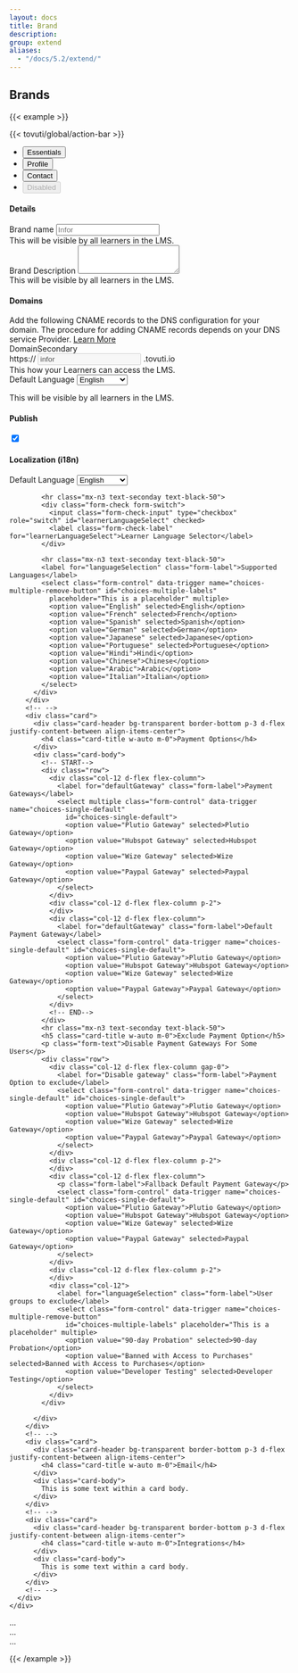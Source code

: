 ```yaml
---
layout: docs
title: Brand
description:
group: extend
aliases:
  - "/docs/5.2/extend/"
---
```




## Brands

<!-- markdownlint-disable -->
{{< example >}}
<div class="rounded-3 overflow-hidden" style="background-color: var(--bs-gray-200);">
{{< tovuti/global/action-bar >}}
<ul class="nav nav-tabs bg-white" id="myTab" role="tablist">
  <li class="nav-item" role="presentation">
    <button class="nav-link active" id="essential-tab" data-bs-toggle="tab" data-bs-target="#essential-tab-pane"
      type="button" role="tab" aria-controls="essential-tab-pane" aria-selected="true">Essentials</button>
  </li>
  <li class="nav-item" role="presentation">
    <button class="nav-link" id="profile-tab" data-bs-toggle="tab" data-bs-target="#profile-tab-pane" type="button"
      role="tab" aria-controls="profile-tab-pane" aria-selected="false">Profile</button>
  </li>
  <li class="nav-item" role="presentation">
    <button class="nav-link" id="contact-tab" data-bs-toggle="tab" data-bs-target="#contact-tab-pane" type="button"
      role="tab" aria-controls="contact-tab-pane" aria-selected="false">Contact</button>
  </li>
  <li class="nav-item" role="presentation">
    <button class="nav-link" id="disabled-tab" data-bs-toggle="tab" data-bs-target="#disabled-tab-pane" type="button"
      role="tab" aria-controls="disabled-tab-pane" aria-selected="false" disabled>Disabled</button>
  </li>
</ul>
<div class="tab-content" id="myTabContent">
  <div class="tab-pane fade show active" id="essential-tab-pane" role="tabpanel" aria-labelledby="essential-tab"
    tabindex="0">
    <!-- Columns start at 50% wide on mobile and bump up to 33.3% wide on desktop -->
    <div class="row p-3">
      <div class="col-12 col-md-8 d-flex flex-column gap-3 XS SM MD LG XL">
        <div class="card">
          <div class="card-header bg-transparent border-bottom p-3">
            <h4 class="card-title m-0">Details</h4>
          </div>
          <div class="card-body">
            <div class="container">
              <div class="row">
                <div class="col-12 col-md-6">
                  <div class="text-start">
                    <label for="brandTitle" class="form-label">Brand name</label>
                    <input type="title" class="form-control" id="brandTitle" aria-describedby="brandTitle"
                      placeholder="Infor">
                    <div id="brandTitle" class="form-text">This will be visible by all learners in the LMS.</div>
                  </div>
                </div>
                <div class="col-12 col-md-6">
                  <div class="text-start">
                    <label for="brandDescription" class="form-label">Brand Description</label>
                    <textarea class="form-control" id="brandDescription" rows="3"></textarea>
                    <div id="brandDescription" class="form-text">This will be visible by all learners in the LMS.</div>
                  </div>
                </div>
              </div>
            </div>
          </div>
          <!-- <div class="card-footer bg-transparent border-top">Footer</div> -->
        </div>
        <!-- -->
        <div class="card">
          <div class="card-header bg-transparent border-bottom p-3">
            <h4 class="card-title m-0">Domains</h4>
          </div>
          <div class="card-body">
            <!-- -->
            <div class="alert alert-primary d-flex align-items-center" role="alert">
              <i class="fa-light fa-globe me-3 fs-4"></i>
              <div>
                Add the following CNAME records to the DNS configuration for your domain. The procedure for adding CNAME
                records depends on your DNS service Provider. <a href="">Learn More</a>
              </div>
              <span
                class="position-absolute top-0 start-100 translate-middle p-2 bg-danger border border-light rounded-circle">
            </div>
            <!-- -->
            <!-- -->
            <div class="container">
              <div class="row">
                <div class="col-12 col-md-6">
                  <div class="text-start">
                    <label for="brandTitle" class="form-label">Domain<span
                        class="badge rounded-pill text-bg-secondary ms-2">Secondary</span></label>
                    <div class="input-group">
                      <span class="input-group-text">https://</span>
                      <input type="text" class="form-control" aria-label="" value="infor" disabled>
                      <span class="input-group-text">.tovuti.io</span>
                    </div>
                    <div id="brandTitle" class="form-text">This how your Learners can access the LMS.</div>
                  </div>
                </div>
                <div class="col-12 col-md-6">
                  <div class="text-start">
                    <label for="primaryLanguage" class="form-label">Default Language</label>
                    <select class="form-control" data-trigger name="choices-single-default" id="choices-single-default"
                      placeholder="This is a search placeholder">
                      <option value="English">English</option>
                      <option value="French">French</option>
                      <option value="Spanish">Spanish</option>
                      <option value="German">German</option>
                      <option value="Japanese">Japanese</option>
                      <option value="Portuguese">Portuguese</option>
                      <option value="Hindi">Hindi</option>
                      <option value="Chinese">Chinese</option>
                      <option value="Arabic">Arabic</option>
                      <option value="Italian">Italian</option>
                    </select>
                    <p class="form-text">This will be visible by all learners in the LMS.</p>
                  </div>
                </div>
              </div>
            </div>
          </div>
          <!-- <div class="card-footer bg-transparent border-top">Footer</div> -->
        </div>
        <!-- -->
      </div>
      <div class="col-12 col-md-4 XS SM MD LG XL d-flex flex-column gap-3">
        <!-- -->
        <div class="card border-warning bg-warning bg-opacity-25">
          <div class="card-header bg-transparent border-0 p-3 d-flex justify-content-between align-items-center">
            <h4 class="card-title w-auto m-0">Publish</h4>
            <div class="form-check form-switch w-auto">
              <input class="form-check-input" type="checkbox" role="switch" id="flexSwitchCheckChecked" checked>
              <!-- <label class="form-check-label" for="flexSwitchCheckChecked">Publish</label> -->
            </div>
          </div>
        </div>
        <!-- -->
        <div class="card">
          <div class="card-header bg-transparent border-bottom p-3 d-flex justify-content-between align-items-center">
            <h4 class="card-title w-auto m-0">Localization <span class="text-muted fw-light">(i18n)</span></h4>
          </div>
          <div class="card-body">
            <label for="primaryLanguage" class="form-label">Default Language</label>
            <select class="form-control" data-trigger name="choices-single-default" id="choices-single-default"
              placeholder="This is a search placeholder">
              <option value="English">English</option>
              <option value="French">French</option>
              <option value="Spanish">Spanish</option>
              <option value="German">German</option>
              <option value="Japanese">Japanese</option>
              <option value="Portuguese">Portuguese</option>
              <option value="Hindi">Hindi</option>
              <option value="Chinese">Chinese</option>
              <option value="Arabic">Arabic</option>
              <option value="Italian">Italian</option>
            </select>

            <hr class="mx-n3 text-seconday text-black-50">
            <div class="form-check form-switch">
              <input class="form-check-input" type="checkbox" role="switch" id="learnerLanguageSelect" checked>
              <label class="form-check-label" for="learnerLanguageSelect">Learner Language Selector</label>
            </div>

            <hr class="mx-n3 text-seconday text-black-50">
            <label for="languageSelection" class="form-label">Supported Languages</label>
            <select class="form-control" data-trigger name="choices-multiple-remove-button" id="choices-multiple-labels"
              placeholder="This is a placeholder" multiple>
              <option value="English" selected>English</option>
              <option value="French" selected>French</option>
              <option value="Spanish" selected>Spanish</option>
              <option value="German" selected>German</option>
              <option value="Japanese" selected>Japanese</option>
              <option value="Portuguese" selected>Portuguese</option>
              <option value="Hindi">Hindi</option>
              <option value="Chinese">Chinese</option>
              <option value="Arabic">Arabic</option>
              <option value="Italian">Italian</option>
            </select>
          </div>
        </div>
        <!-- -->
        <div class="card">
          <div class="card-header bg-transparent border-bottom p-3 d-flex justify-content-between align-items-center">
            <h4 class="card-title w-auto m-0">Payment Options</h4>
          </div>
          <div class="card-body">
            <!-- START-->
            <div class="row">
              <div class="col-12 d-flex flex-column">
                <label for="defaultGateway" class="form-label">Payment Gateways</label>
                <select multiple class="form-control" data-trigger name="choices-single-default"
                  id="choices-single-default">
                  <option value="Plutio Gateway" selected>Plutio Gateway</option>
                  <option value="Hubspot Gateway" selected>Hubspot Gateway</option>
                  <option value="Wize Gateway" selected>Wize Gateway</option>
                  <option value="Paypal Gateway" selected>Paypal Gateway</option>
                </select>
              </div>
              <div class="col-12 d-flex flex-column p-2">
              </div>
              <div class="col-12 d-flex flex-column">
                <label for="defaultGateway" class="form-label">Default Payment Gateway</label>
                <select class="form-control" data-trigger name="choices-single-default" id="choices-single-default">
                  <option value="Plutio Gateway">Plutio Gateway</option>
                  <option value="Hubspot Gateway">Hubspot Gateway</option>
                  <option value="Wize Gateway" selected>Wize Gateway</option>
                  <option value="Paypal Gateway">Paypal Gateway</option>
                </select>
              </div>
              <!-- END-->
            </div>
            <hr class="mx-n3 text-seconday text-black-50">
            <h5 class="card-title w-auto m-0">Exclude Payment Option</h5>
            <p class="form-text">Disable Payment Gateways For Some Users</p>
            <div class="row">
              <div class="col-12 d-flex flex-column gap-0">
                <label for="Disable gateway" class="form-label">Payment Option to exclude</label>
                <select class="form-control" data-trigger name="choices-single-default" id="choices-single-default">
                  <option value="Plutio Gateway">Plutio Gateway</option>
                  <option value="Hubspot Gateway">Hubspot Gateway</option>
                  <option value="Wize Gateway" selected>Wize Gateway</option>
                  <option value="Paypal Gateway">Paypal Gateway</option>
                </select>
              </div>
              <div class="col-12 d-flex flex-column p-2">
              </div>
              <div class="col-12 d-flex flex-column">
                <p class="form-label">Fallback Default Payment Gateway</p>
                <select class="form-control" data-trigger name="choices-single-default" id="choices-single-default">
                  <option value="Plutio Gateway">Plutio Gateway</option>
                  <option value="Hubspot Gateway">Hubspot Gateway</option>
                  <option value="Wize Gateway" selected>Wize Gateway</option>
                  <option value="Paypal Gateway" selected>Paypal Gateway</option>
                </select>
              </div>
              <div class="col-12 d-flex flex-column p-2">
              </div>
              <div class="col-12">
                <label for="languageSelection" class="form-label">User groups to exclude</label>
                <select class="form-control" data-trigger name="choices-multiple-remove-button"
                  id="choices-multiple-labels" placeholder="This is a placeholder" multiple>
                  <option value="90-day Probation" selected>90-day Probation</option>
                  <option value="Banned with Access to Purchases" selected>Banned with Access to Purchases</option>
                  <option value="Developer Testing" selected>Developer Testing</option>
                </select>
              </div>
            </div>

          </div>
        </div>
        <!-- -->
        <div class="card">
          <div class="card-header bg-transparent border-bottom p-3 d-flex justify-content-between align-items-center">
            <h4 class="card-title w-auto m-0">Email</h4>
          </div>
          <div class="card-body">
            This is some text within a card body.
          </div>
        </div>
        <!-- -->
        <div class="card">
          <div class="card-header bg-transparent border-bottom p-3 d-flex justify-content-between align-items-center">
            <h4 class="card-title w-auto m-0">Integrations</h4>
          </div>
          <div class="card-body">
            This is some text within a card body.
          </div>
        </div>
        <!-- -->
      </div>
    </div>

  </div>
  <div class="tab-pane fade" id="profile-tab-pane" role="tabpanel" aria-labelledby="profile-tab" tabindex="0">...</div>
  <div class="tab-pane fade" id="contact-tab-pane" role="tabpanel" aria-labelledby="contact-tab" tabindex="0">...</div>
  <div class="tab-pane fade" id="disabled-tab-pane" role="tabpanel" aria-labelledby="disabled-tab" tabindex="0">...
  </div>
</div>
</div>

  <script>
      document.addEventListener('DOMContentLoaded', function() {
        var genericExamples = document.querySelectorAll('[data-trigger]');
        for (i = 0; i < genericExamples.length; ++i) {
          var element = genericExamples[i];
          new Choices(element, {
            allowHTML: true,
          removeItemButton: true,
    shouldSort: true,
            placeholderValue: 'Select languages you support',
            searchPlaceholderValue: 'Search for a language',
    noResultsText: 'No results found',
    itemSelectText: 'Press to add',
    searchEnabled: true,
    searchChoices: true,
    searchFloor: 1,
          });
        }

        /* Use label on event */
        var choicesSelect = new Choices('#choices-multiple-labels', {
          allowHTML: true,
          removeItemButton: true,
          // choices: [
          //   { value: 'One', label: 'Label One' },
          //   { value: 'Two', label: 'Label Two', disabled: true },
          //   { value: 'Three', label: 'Label Three' },
          // ],
        })
        .setChoices(
        //   [
        //     { value: 'Four', label: 'Label Four', disabled: true },
        //     { value: 'Five', label: 'Label Five' },
        //     { value: 'Six', label: 'Label Six', selected: true },
        //   ],
          'value',
          'label',
          false
        );

        choicesSelect.passedElement.element.addEventListener(
          'addItem',
          function(event) {
            document.getElementById('message').innerHTML =
              'You just added "' + event.detail.label + '"';
          }
        );

        choicesSelect.passedElement.element.addEventListener(
          'removeItem',
          function(event) {
            document.getElementById('message').innerHTML =
              'You just removed "' + event.detail.label + '"';
          }
        );

        var resetSimple = new Choices(document.getElementById('reset-simple'), {
          allowHTML: true,
        });

        var resetMultiple = new Choices('#reset-multiple', {
          allowHTML: true,
          removeItemButton: true,
        });
      });
    </script>
{{< /example >}}
<!-- markdownlint-restore -->
